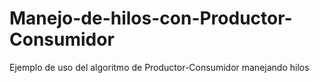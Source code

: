 # Manejo-de-hilos-con-Productor-Consumidor
Ejemplo de uso del algoritmo de Productor-Consumidor manejando hilos
